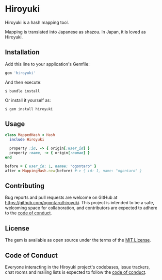 # Hiroyuki
Hiroyuki is a hash mapping tool.

Mapping is translated into Japanese as shazou.
In Japan, it is loved as Hiroyuki.

## Installation

Add this line to your application's Gemfile:

```ruby
gem 'hiroyuki'
```

And then execute:

    $ bundle install

Or install it yourself as:

    $ gem install hiroyuki

## Usage

```ruby
class MappedHash < Hash
  include Hiroyuki

  property :id, -> { origin[:user_id] }
  property :name, -> { origin[:namae] }
end

before = { user_id: 1, namae: "ogontaro" }
after = MappingHash.new(before) #-> { id: 1, name: "ogontaro" }
```

## Contributing

Bug reports and pull requests are welcome on GitHub at https://github.com/ogontaro/hiroyuki. This project is intended to be a safe, welcoming space for collaboration, and contributors are expected to adhere to the [code of conduct](https://github.com/[USERNAME]/hiroyuki/blob/master/CODE_OF_CONDUCT.md).


## License

The gem is available as open source under the terms of the [MIT License](https://opensource.org/licenses/MIT).

## Code of Conduct

Everyone interacting in the Hiroyuki project's codebases, issue trackers, chat rooms and mailing lists is expected to follow the [code of conduct](https://github.com/[USERNAME]/hiroyuki/blob/master/CODE_OF_CONDUCT.md).
